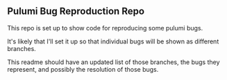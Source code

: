 ## Pulumi Bug Reproduction Repo

This repo is set up to show code for reproducing some pulumi bugs. 

It's likely that I'll set it up so that individual bugs will be shown as different branches.

This readme should have an updated list of those branches, the bugs they represent, and possibly the resolution of those bugs.